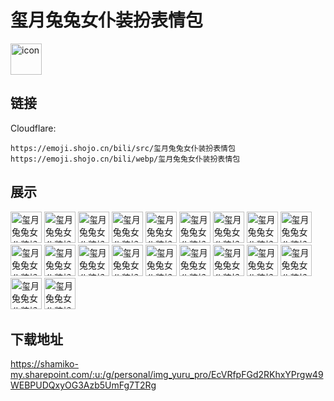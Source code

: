 # 玺月兔兔女仆装扮表情包
<img src="https://emoji.shojo.cn/bili/src/玺月兔兔女仆装扮表情包/icon.png" width="50" height="50" alt="icon">

## 链接
Cloudflare:
```
https://emoji.shojo.cn/bili/src/玺月兔兔女仆装扮表情包
https://emoji.shojo.cn/bili/webp/玺月兔兔女仆装扮表情包
```
## 展示
<img src="https://emoji.shojo.cn/bili/src/玺月兔兔女仆装扮表情包/玺月兔兔女仆装扮表情包-哈哈.png" width="50" height="50" alt="玺月兔兔女仆装扮表情包-哈哈">
<img src="https://emoji.shojo.cn/bili/src/玺月兔兔女仆装扮表情包/玺月兔兔女仆装扮表情包-偷看.png" width="50" height="50" alt="玺月兔兔女仆装扮表情包-偷看">
<img src="https://emoji.shojo.cn/bili/src/玺月兔兔女仆装扮表情包/玺月兔兔女仆装扮表情包-呃呃.png" width="50" height="50" alt="玺月兔兔女仆装扮表情包-呃呃">
<img src="https://emoji.shojo.cn/bili/src/玺月兔兔女仆装扮表情包/玺月兔兔女仆装扮表情包-开祷.png" width="50" height="50" alt="玺月兔兔女仆装扮表情包-开祷">
<img src="https://emoji.shojo.cn/bili/src/玺月兔兔女仆装扮表情包/玺月兔兔女仆装扮表情包-打call.png" width="50" height="50" alt="玺月兔兔女仆装扮表情包-打call">
<img src="https://emoji.shojo.cn/bili/src/玺月兔兔女仆装扮表情包/玺月兔兔女仆装扮表情包-困了.png" width="50" height="50" alt="玺月兔兔女仆装扮表情包-困了">
<img src="https://emoji.shojo.cn/bili/src/玺月兔兔女仆装扮表情包/玺月兔兔女仆装扮表情包-唱歌.png" width="50" height="50" alt="玺月兔兔女仆装扮表情包-唱歌">
<img src="https://emoji.shojo.cn/bili/src/玺月兔兔女仆装扮表情包/玺月兔兔女仆装扮表情包-哭哭.png" width="50" height="50" alt="玺月兔兔女仆装扮表情包-哭哭">
<img src="https://emoji.shojo.cn/bili/src/玺月兔兔女仆装扮表情包/玺月兔兔女仆装扮表情包-次瓜.png" width="50" height="50" alt="玺月兔兔女仆装扮表情包-次瓜">
<img src="https://emoji.shojo.cn/bili/src/玺月兔兔女仆装扮表情包/玺月兔兔女仆装扮表情包-点赞.png" width="50" height="50" alt="玺月兔兔女仆装扮表情包-点赞">
<img src="https://emoji.shojo.cn/bili/src/玺月兔兔女仆装扮表情包/玺月兔兔女仆装扮表情包-比心.png" width="50" height="50" alt="玺月兔兔女仆装扮表情包-比心">
<img src="https://emoji.shojo.cn/bili/src/玺月兔兔女仆装扮表情包/玺月兔兔女仆装扮表情包-老婆.png" width="50" height="50" alt="玺月兔兔女仆装扮表情包-老婆">
<img src="https://emoji.shojo.cn/bili/src/玺月兔兔女仆装扮表情包/玺月兔兔女仆装扮表情包-摸头.png" width="50" height="50" alt="玺月兔兔女仆装扮表情包-摸头">
<img src="https://emoji.shojo.cn/bili/src/玺月兔兔女仆装扮表情包/玺月兔兔女仆装扮表情包-生气.png" width="50" height="50" alt="玺月兔兔女仆装扮表情包-生气">
<img src="https://emoji.shojo.cn/bili/src/玺月兔兔女仆装扮表情包/玺月兔兔女仆装扮表情包-好棒.png" width="50" height="50" alt="玺月兔兔女仆装扮表情包-好棒">
<img src="https://emoji.shojo.cn/bili/src/玺月兔兔女仆装扮表情包/玺月兔兔女仆装扮表情包-蛋糕.png" width="50" height="50" alt="玺月兔兔女仆装扮表情包-蛋糕">
<img src="https://emoji.shojo.cn/bili/src/玺月兔兔女仆装扮表情包/玺月兔兔女仆装扮表情包-泡汤.png" width="50" height="50" alt="玺月兔兔女仆装扮表情包-泡汤">
<img src="https://emoji.shojo.cn/bili/src/玺月兔兔女仆装扮表情包/玺月兔兔女仆装扮表情包-贴贴.png" width="50" height="50" alt="玺月兔兔女仆装扮表情包-贴贴">
<img src="https://emoji.shojo.cn/bili/src/玺月兔兔女仆装扮表情包/玺月兔兔女仆装扮表情包-走咯.png" width="50" height="50" alt="玺月兔兔女仆装扮表情包-走咯">
<img src="https://emoji.shojo.cn/bili/src/玺月兔兔女仆装扮表情包/玺月兔兔女仆装扮表情包-问号.png" width="50" height="50" alt="玺月兔兔女仆装扮表情包-问号">

## 下载地址

https://shamiko-my.sharepoint.com/:u:/g/personal/img_yuru_pro/EcVRfpFGd2RKhxYPrgw49WEBPUDQxyOG3Azb5UmFg7T2Rg